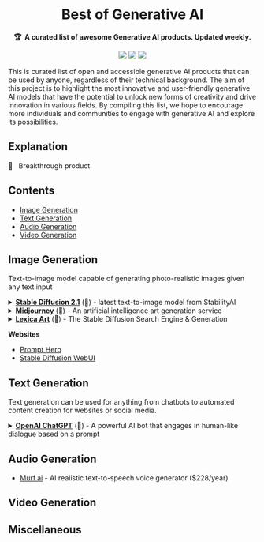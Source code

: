 <h1 align="center">
    Best of Generative AI
    <br>
</h1>

<p align="center">
    <strong>🏆&nbsp; A curated list of awesome Generative AI products. Updated weekly.</strong>
</p>

<p align="center">
    <a href="#" title="Best-of-badge"><img src="http://bit.ly/3o3EHNN"></a>
    <a href="#Contents" title="Project Count"><img src="https://img.shields.io/badge/products-awesome-blue.svg?color=5ac4bf"></a>
    <a href="#Contribution" title="Contributions are welcome"><img src="https://img.shields.io/badge/contributions-welcome-green.svg"></a>
</p>

This is curated list of open and accessible generative AI products that can be used by anyone, regardless of their technical background. The aim of this project is to highlight the most innovative and user-friendly generative AI models that have the potential to unlock new forms of creativity and drive innovation in various fields. By compiling this list, we hope to encourage more individuals and communities to engage with generative AI and explore its possibilities.

## Explanation

🌟 &nbsp; Breakthrough product

## Contents

* [Image Generation](#image-generation)
* [Text Generation](#text-generation)
* [Audio Generation](#text-generation)
* [Video Generation](#text-generation)

## Image Generation

Text-to-image model capable of generating photo-realistic images given any text input

<details>
    <summary>
        <b><a href="https://stability.ai/blog/stablediffusion2-1-release7-dec-2022">Stable Diffusion 2.1</a></b>
	(🌟) - latest text-to-image model from StabilityAI
    </summary>
<br/>

* [Website](https://stability.ai/blog/stablediffusion2-1-release7-dec-2022) ⏱️ Dec 2022
* [Tutorials](tutorials/stable_diffusion.md)

<br/>
</details>

<details>
    <summary>
        <b><a href="https://midjourney.com/">Midjourney</a></b>
	(🌟) - An artificial intelligence art generation service
    </summary>
<br/>
	
* [Website](https://midjourney.com) ⏱️ Mid 2022

<br/>
</details>

<details>
    <summary>
        <b><a href="https://lexica.art/">Lexica Art</a></b>
	(🌟) - The Stable Diffusion Search Engine & Generation
    </summary>
<br/>
	
* [Website](https://lexica.art/) ⏱️ 2022

<br/>
</details>

**Websites**

* [Prompt Hero](https://prompthero.com/)
* [Stable Diffusion WebUI](https://github.com/AUTOMATIC1111/stable-diffusion-webui)

## Text Generation

Text generation can be used for anything from chatbots to automated content creation for websites or social media.

<details>
    <summary>
        <b><a href="https://chat.openai.com/chat">OpenAI ChatGPT</a></b>
	(🌟) - A powerful AI bot that engages in human-like dialogue based on a prompt
    </summary>
<br/>

* [Tutorials](tutorials/chatgpt.md)

<br/>
</details>

## Audio Generation

* [Murf.ai](https://murf.ai/) - AI realistic text-to-speech voice generator ($228/year)

## Video Generation

## Miscellaneous
